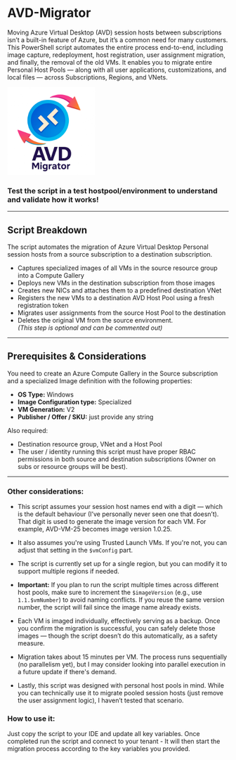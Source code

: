 # AVD-Migrator

Moving Azure Virtual Desktop (AVD) session hosts between subscriptions isn’t a built-in feature of Azure, but it’s a common need for many customers. This PowerShell script automates the entire process end-to-end, including image capture, redeployment, host registration, user assignment migration, and finally, the removal of the old VMs. It enables you to migrate entire Personal Host Pools — along with all user applications, customizations, and local files — across Subscriptions, Regions, and VNets.

<img src="images/avd_migrator.png" alt="Logo" width="200"/>

### Test the script in a test hostpool/environment to understand and validate how it works! ###

---

## Script Breakdown

The script automates the migration of Azure Virtual Desktop Personal session hosts from a source subscription to a destination subscription.

- Captures specialized images of all VMs in the source resource group into a Compute Gallery
- Deploys new VMs in the destination subscription from those images
- Creates new NICs and attaches them to a predefined destination VNet
- Registers the new VMs to a destination AVD Host Pool using a fresh registration token
- Migrates user assignments from the source Host Pool to the destination
- Deletes the original VM from the source environment.  
  *(This step is optional and can be commented out)*

---

## Prerequisites & Considerations

You need to create an Azure Compute Gallery in the Source subscription and a specialized Image definition with the following properties:

- **OS Type:** Windows
- **Image Configuration type:** Specialized
- **VM Generation:** V2
- **Publisher / Offer / SKU:** just provide any string

Also required:

- Destination resource group, VNet and a Host Pool
- The user / identity running this script must have proper RBAC permissions in both source and destination subscriptions (Owner on subs or resource groups will be best).

---

### Other considerations:

- This script assumes your session host names end with a digit — which is the default behaviour (I’ve personally never seen one that doesn’t). That digit is used to generate the image version for each VM. For example, AVD-VM-25 becomes image version 1.0.25.

- It also assumes you're using Trusted Launch VMs. If you're not, you can adjust that setting in the `$vmConfig` part.

- The script is currently set up for a single region, but you can modify it to support multiple regions if needed.

- **Important:** If you plan to run the script multiple times across different host pools, make sure to increment the `$imageVersion` (e.g., use `1.1.$vmNumber`) to avoid naming conflicts. If you reuse the same version number, the script will fail since the image name already exists.

- Each VM is imaged individually, effectively serving as a backup. Once you confirm the migration is successful, you can safely delete those images — though the script doesn’t do this automatically, as a safety measure.

- Migration takes about 15 minutes per VM. The process runs sequentially (no parallelism yet), but I may consider looking into parallel execution in a future update if there's demand.

- Lastly, this script was designed with personal host pools in mind. While you can technically use it to migrate pooled session hosts (just remove the user assignment logic), I haven’t tested that scenario.

### How to use it:

Just copy the script to your IDE and update all key variables.
Once completed run the script and connect to your tenant - It will then start the migration process according to the key variables you provided.
